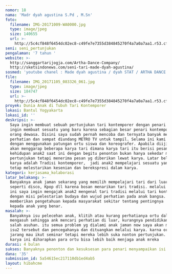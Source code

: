 ```yaml
---
nomor: 18
nama: 'Madr dyah agustina S.Pd , M.Sn'
foto:
  filename: IMG-20171009-WA0000.jpg
  type: image/jpeg
  size: 140655
  url: >-
    http://5c4cf848f6454dc02ec8-c49fe7e7355d384845270f4a7a0a7aa1.r53.cf2.rackcdn.com/989ee414-4e10-4ef7-82c6-8e056e009d5e/IMG-20171009-WA0000.jpg
seni: seni_pertunjukan
pengalaman: '7 tahun '
website: >-
  http://sanggartarijogja.com/Artha-Dance-Company/  
  http://sketsindonews.com/seni-tari-made-dyah-agustina/
sosmed: 'youtube chanel : Made dyah agustina / dyah STAT / ARTHA DANCE'
file:
  filename: IMG_20171105_083326_061.jpg
  type: image/jpeg
  size: 184747
  url: >-
    http://5c4cf848f6454dc02ec8-c49fe7e7355d384845270f4a7a0a7aa1.r53.cf2.rackcdn.com/5c1fe1c0-c01e-43ba-9063-218c515e26c4/IMG_20171105_083326_061.jpg
proyek: Dunia Anak di Tubuh Tari Kontemporer
lokasi: Bantul Yogyakarta
lokasi_id: ''
deskripsi: >-
  Saya ingin membuat sebuah pertunjukan tari kontemporer dengan penari anak anak
  ingin membuat sesuatu yang baru karena sebagian besar penari kontemporer ini
  orang dewasa. Disini saya sudah pernah mencoba dan ternyata banyak mendapat
  perhatian dan sempat diundang METRO TV untuk tampil. Selama ini kami berkarya
  dengan menggunakan patungan ortu siswa dan koreografer. Apabila diijinkan kami
  akan menggarap beberapa karya tari dimana karya tari itu berisi pesan2 sosial
  kehidupan anak2 saat ini dengan begitu penonton bukan hanya sekedar menikmati
  pertunjukan tetapi menerima pesan yg diberikan lewat karya. Latar belakang
  karya adalah Tradisi kontemporer,  jadi anak2 mempelajari sesuatu yang baru,
  tetap melestarikan kesenian dan berekspresi dalam karya. 
kategori: kerjasama_kolaborasi
latar_belakang: >-
  Banyaknya anak jaman sekarang yang memilih mempelajari tari dari luar negeri
  seperti disco, Kpop dll karena bosan menarikan tari tradisi. melalui proyek
  ini saya ingin mengajak anak2 mengenal tari tradisi melalui tari kontemporer
  dengan misi pelestarian budaya dan wujud perhatian pada anak bangsa. Dan
  memberikan pengetahuan kepada masyarakat sekitar tentang pentingnya  asuhan
  kepada anak yang benar.
masalah: >-
  Banyaknya isu pelecehan anak, klitih atau kurang perhatianya ortu dalam
  mengasuh sehingga ank mencari perhatian di luar, kurangnya pendidikan anak,
  salah asuhan. itu semua problem yg dialami anak jaman now saya akan mengangkat
  isu2 tersebut dan pencegahanya dan dituangkan melalui karya. karna orang desa
  jarang mau ikut seminar tetapi mereka lebih suka nonton pertunjukan.  Melalui
  karya ini diharapkan para ortu bisa lebih baik menjaga anak mreka
durasi: 4 bulan
sukses: Banyaknya penonton dan kesuksesan para penari menyampaikan isi pesan karya
dana: '35'
submission_id: 5a54615ec217110db1ed4ab5
layout: hibahcme
---
```

